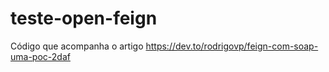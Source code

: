 # teste-open-feign

Código que acompanha o artigo https://dev.to/rodrigovp/feign-com-soap-uma-poc-2daf
